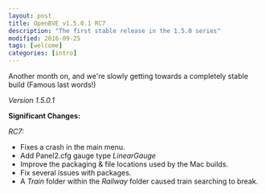 ```yaml
---
layout: post
title: OpenBVE v1.5.0.1 RC7
description: "The first stable release in the 1.5.0 series"
modified: 2016-09-25
tags: [welcome]
categories: [intro]
---
```


Another month on, and we're slowly getting towards a completely stable build (Famous last words!)

*Version 1.5.0.1*

**Significant Changes:**

*RC7:*

* Fixes a crash in the main menu.
* Add Panel2.cfg gauge type *LinearGauge*
* Improve the packaging & file locations used by the Mac builds.
* Fix several issues with packages.
* A _Train_ folder within the _Railway_ folder caused train searching to break.
